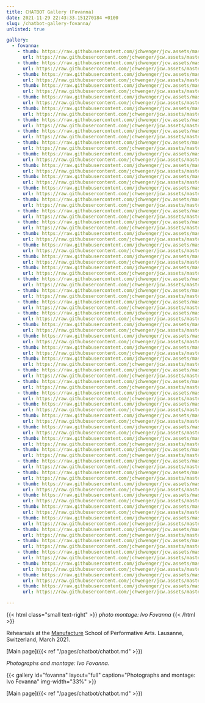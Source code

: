 ```yaml
---
title: CHATBOT Gallery (Fovanna)
date: 2021-11-29 22:43:33.151270184 +0100 
slug: /chatbot-gallery-fovanna/
unlisted: true

gallery:
  - fovanna:
    - thumb: https://raw.githubusercontent.com/jchwenger/jcw.assets/master/chatbot/media/2021/rehearsals/fovanna/webp/Fovanna-chatbot-2021-01.low.webp
      url: https://raw.githubusercontent.com/jchwenger/jcw.assets/master/chatbot/media/2021/rehearsals/fovanna/webp/Fovanna-chatbot-2021-01.webp
    - thumb: https://raw.githubusercontent.com/jchwenger/jcw.assets/master/chatbot/media/2021/rehearsals/fovanna/webp/Fovanna-chatbot-2021-02.low.webp
      url: https://raw.githubusercontent.com/jchwenger/jcw.assets/master/chatbot/media/2021/rehearsals/fovanna/webp/Fovanna-chatbot-2021-02.webp
    - thumb: https://raw.githubusercontent.com/jchwenger/jcw.assets/master/chatbot/media/2021/rehearsals/fovanna/webp/Fovanna-chatbot-2021-03.low.webp
      url: https://raw.githubusercontent.com/jchwenger/jcw.assets/master/chatbot/media/2021/rehearsals/fovanna/webp/Fovanna-chatbot-2021-03.webp
    - thumb: https://raw.githubusercontent.com/jchwenger/jcw.assets/master/chatbot/media/2021/rehearsals/fovanna/webp/Fovanna-chatbot-2021-04.low.webp
      url: https://raw.githubusercontent.com/jchwenger/jcw.assets/master/chatbot/media/2021/rehearsals/fovanna/webp/Fovanna-chatbot-2021-04.webp
    - thumb: https://raw.githubusercontent.com/jchwenger/jcw.assets/master/chatbot/media/2021/rehearsals/fovanna/webp/Fovanna-chatbot-2021-05.low.webp
      url: https://raw.githubusercontent.com/jchwenger/jcw.assets/master/chatbot/media/2021/rehearsals/fovanna/webp/Fovanna-chatbot-2021-05.webp
    - thumb: https://raw.githubusercontent.com/jchwenger/jcw.assets/master/chatbot/media/2021/rehearsals/fovanna/webp/Fovanna-chatbot-2021-06.low.webp
      url: https://raw.githubusercontent.com/jchwenger/jcw.assets/master/chatbot/media/2021/rehearsals/fovanna/webp/Fovanna-chatbot-2021-06.webp
    - thumb: https://raw.githubusercontent.com/jchwenger/jcw.assets/master/chatbot/media/2021/rehearsals/fovanna/webp/Fovanna-chatbot-2021-07.low.webp
      url: https://raw.githubusercontent.com/jchwenger/jcw.assets/master/chatbot/media/2021/rehearsals/fovanna/webp/Fovanna-chatbot-2021-07.webp
    - thumb: https://raw.githubusercontent.com/jchwenger/jcw.assets/master/chatbot/media/2021/rehearsals/fovanna/webp/Fovanna-chatbot-2021-08.low.webp
      url: https://raw.githubusercontent.com/jchwenger/jcw.assets/master/chatbot/media/2021/rehearsals/fovanna/webp/Fovanna-chatbot-2021-08.webp
    - thumb: https://raw.githubusercontent.com/jchwenger/jcw.assets/master/chatbot/media/2021/rehearsals/fovanna/webp/Fovanna-chatbot-2021-09.low.webp
      url: https://raw.githubusercontent.com/jchwenger/jcw.assets/master/chatbot/media/2021/rehearsals/fovanna/webp/Fovanna-chatbot-2021-09.webp
    - thumb: https://raw.githubusercontent.com/jchwenger/jcw.assets/master/chatbot/media/2021/rehearsals/fovanna/webp/Fovanna-chatbot-2021-10.low.webp
      url: https://raw.githubusercontent.com/jchwenger/jcw.assets/master/chatbot/media/2021/rehearsals/fovanna/webp/Fovanna-chatbot-2021-10.webp
    - thumb: https://raw.githubusercontent.com/jchwenger/jcw.assets/master/chatbot/media/2021/rehearsals/fovanna/webp/Fovanna-chatbot-2021-11.low.webp
      url: https://raw.githubusercontent.com/jchwenger/jcw.assets/master/chatbot/media/2021/rehearsals/fovanna/webp/Fovanna-chatbot-2021-11.webp
    - thumb: https://raw.githubusercontent.com/jchwenger/jcw.assets/master/chatbot/media/2021/rehearsals/fovanna/webp/Fovanna-chatbot-2021-12.low.webp
      url: https://raw.githubusercontent.com/jchwenger/jcw.assets/master/chatbot/media/2021/rehearsals/fovanna/webp/Fovanna-chatbot-2021-12.webp
    - thumb: https://raw.githubusercontent.com/jchwenger/jcw.assets/master/chatbot/media/2021/rehearsals/fovanna/webp/Fovanna-chatbot-2021-13.low.webp
      url: https://raw.githubusercontent.com/jchwenger/jcw.assets/master/chatbot/media/2021/rehearsals/fovanna/webp/Fovanna-chatbot-2021-13.webp
    - thumb: https://raw.githubusercontent.com/jchwenger/jcw.assets/master/chatbot/media/2021/rehearsals/fovanna/webp/Fovanna-chatbot-2021-14.low.webp
      url: https://raw.githubusercontent.com/jchwenger/jcw.assets/master/chatbot/media/2021/rehearsals/fovanna/webp/Fovanna-chatbot-2021-14.webp
    - thumb: https://raw.githubusercontent.com/jchwenger/jcw.assets/master/chatbot/media/2021/rehearsals/fovanna/webp/Fovanna-chatbot-2021-15.low.webp
      url: https://raw.githubusercontent.com/jchwenger/jcw.assets/master/chatbot/media/2021/rehearsals/fovanna/webp/Fovanna-chatbot-2021-15.webp
    - thumb: https://raw.githubusercontent.com/jchwenger/jcw.assets/master/chatbot/media/2021/rehearsals/fovanna/webp/Fovanna-chatbot-2021-16.low.webp
      url: https://raw.githubusercontent.com/jchwenger/jcw.assets/master/chatbot/media/2021/rehearsals/fovanna/webp/Fovanna-chatbot-2021-16.webp
    - thumb: https://raw.githubusercontent.com/jchwenger/jcw.assets/master/chatbot/media/2021/rehearsals/fovanna/webp/Fovanna-chatbot-2021-17.low.webp
      url: https://raw.githubusercontent.com/jchwenger/jcw.assets/master/chatbot/media/2021/rehearsals/fovanna/webp/Fovanna-chatbot-2021-17.webp
    - thumb: https://raw.githubusercontent.com/jchwenger/jcw.assets/master/chatbot/media/2021/rehearsals/fovanna/webp/Fovanna-chatbot-2021-18.low.webp
      url: https://raw.githubusercontent.com/jchwenger/jcw.assets/master/chatbot/media/2021/rehearsals/fovanna/webp/Fovanna-chatbot-2021-18.webp
    - thumb: https://raw.githubusercontent.com/jchwenger/jcw.assets/master/chatbot/media/2021/rehearsals/fovanna/webp/Fovanna-chatbot-2021-19.low.webp
      url: https://raw.githubusercontent.com/jchwenger/jcw.assets/master/chatbot/media/2021/rehearsals/fovanna/webp/Fovanna-chatbot-2021-19.webp
    - thumb: https://raw.githubusercontent.com/jchwenger/jcw.assets/master/chatbot/media/2021/rehearsals/fovanna/webp/Fovanna-chatbot-2021-20.low.webp
      url: https://raw.githubusercontent.com/jchwenger/jcw.assets/master/chatbot/media/2021/rehearsals/fovanna/webp/Fovanna-chatbot-2021-20.webp
    - thumb: https://raw.githubusercontent.com/jchwenger/jcw.assets/master/chatbot/media/2021/rehearsals/fovanna/webp/Fovanna-chatbot-2021-21.low.webp
      url: https://raw.githubusercontent.com/jchwenger/jcw.assets/master/chatbot/media/2021/rehearsals/fovanna/webp/Fovanna-chatbot-2021-21.webp
    - thumb: https://raw.githubusercontent.com/jchwenger/jcw.assets/master/chatbot/media/2021/rehearsals/fovanna/webp/Fovanna-chatbot-2021-22.low.webp
      url: https://raw.githubusercontent.com/jchwenger/jcw.assets/master/chatbot/media/2021/rehearsals/fovanna/webp/Fovanna-chatbot-2021-22.webp
    - thumb: https://raw.githubusercontent.com/jchwenger/jcw.assets/master/chatbot/media/2021/rehearsals/fovanna/webp/Fovanna-chatbot-2021-23.low.webp
      url: https://raw.githubusercontent.com/jchwenger/jcw.assets/master/chatbot/media/2021/rehearsals/fovanna/webp/Fovanna-chatbot-2021-23.webp
    - thumb: https://raw.githubusercontent.com/jchwenger/jcw.assets/master/chatbot/media/2021/rehearsals/fovanna/webp/Fovanna-chatbot-2021-24.low.webp
      url: https://raw.githubusercontent.com/jchwenger/jcw.assets/master/chatbot/media/2021/rehearsals/fovanna/webp/Fovanna-chatbot-2021-24.webp
    - thumb: https://raw.githubusercontent.com/jchwenger/jcw.assets/master/chatbot/media/2021/rehearsals/fovanna/webp/Fovanna-chatbot-2021-25.low.webp
      url: https://raw.githubusercontent.com/jchwenger/jcw.assets/master/chatbot/media/2021/rehearsals/fovanna/webp/Fovanna-chatbot-2021-25.webp
    - thumb: https://raw.githubusercontent.com/jchwenger/jcw.assets/master/chatbot/media/2021/rehearsals/fovanna/webp/Fovanna-chatbot-2021-26.low.webp
      url: https://raw.githubusercontent.com/jchwenger/jcw.assets/master/chatbot/media/2021/rehearsals/fovanna/webp/Fovanna-chatbot-2021-26.webp
    - thumb: https://raw.githubusercontent.com/jchwenger/jcw.assets/master/chatbot/media/2021/rehearsals/fovanna/webp/Fovanna-chatbot-2021-27.low.webp
      url: https://raw.githubusercontent.com/jchwenger/jcw.assets/master/chatbot/media/2021/rehearsals/fovanna/webp/Fovanna-chatbot-2021-27.webp
    - thumb: https://raw.githubusercontent.com/jchwenger/jcw.assets/master/chatbot/media/2021/rehearsals/fovanna/webp/Fovanna-chatbot-2021-28.low.webp
      url: https://raw.githubusercontent.com/jchwenger/jcw.assets/master/chatbot/media/2021/rehearsals/fovanna/webp/Fovanna-chatbot-2021-28.webp
    - thumb: https://raw.githubusercontent.com/jchwenger/jcw.assets/master/chatbot/media/2021/rehearsals/fovanna/webp/Fovanna-chatbot-2021-29.low.webp
      url: https://raw.githubusercontent.com/jchwenger/jcw.assets/master/chatbot/media/2021/rehearsals/fovanna/webp/Fovanna-chatbot-2021-29.webp
    - thumb: https://raw.githubusercontent.com/jchwenger/jcw.assets/master/chatbot/media/2021/rehearsals/fovanna/webp/Fovanna-chatbot-2021-30.low.webp
      url: https://raw.githubusercontent.com/jchwenger/jcw.assets/master/chatbot/media/2021/rehearsals/fovanna/webp/Fovanna-chatbot-2021-30.webp
    - thumb: https://raw.githubusercontent.com/jchwenger/jcw.assets/master/chatbot/media/2021/rehearsals/fovanna/webp/Fovanna-chatbot-2021-31.low.webp
      url: https://raw.githubusercontent.com/jchwenger/jcw.assets/master/chatbot/media/2021/rehearsals/fovanna/webp/Fovanna-chatbot-2021-31.webp
    - thumb: https://raw.githubusercontent.com/jchwenger/jcw.assets/master/chatbot/media/2021/rehearsals/fovanna/webp/Fovanna-chatbot-2021-32.low.webp
      url: https://raw.githubusercontent.com/jchwenger/jcw.assets/master/chatbot/media/2021/rehearsals/fovanna/webp/Fovanna-chatbot-2021-32.webp
    - thumb: https://raw.githubusercontent.com/jchwenger/jcw.assets/master/chatbot/media/2021/rehearsals/fovanna/webp/Fovanna-chatbot-2021-33.low.webp
      url: https://raw.githubusercontent.com/jchwenger/jcw.assets/master/chatbot/media/2021/rehearsals/fovanna/webp/Fovanna-chatbot-2021-33.webp
    - thumb: https://raw.githubusercontent.com/jchwenger/jcw.assets/master/chatbot/media/2021/rehearsals/fovanna/webp/Fovanna-chatbot-2021-34.low.webp
      url: https://raw.githubusercontent.com/jchwenger/jcw.assets/master/chatbot/media/2021/rehearsals/fovanna/webp/Fovanna-chatbot-2021-34.webp
    - thumb: https://raw.githubusercontent.com/jchwenger/jcw.assets/master/chatbot/media/2021/rehearsals/fovanna/webp/Fovanna-chatbot-2021-35.low.webp
      url: https://raw.githubusercontent.com/jchwenger/jcw.assets/master/chatbot/media/2021/rehearsals/fovanna/webp/Fovanna-chatbot-2021-35.webp
    - thumb: https://raw.githubusercontent.com/jchwenger/jcw.assets/master/chatbot/media/2021/rehearsals/fovanna/webp/Fovanna-chatbot-2021-36.low.webp
      url: https://raw.githubusercontent.com/jchwenger/jcw.assets/master/chatbot/media/2021/rehearsals/fovanna/webp/Fovanna-chatbot-2021-36.webp
    - thumb: https://raw.githubusercontent.com/jchwenger/jcw.assets/master/chatbot/media/2021/rehearsals/fovanna/webp/Fovanna-chatbot-2021-37.low.webp
      url: https://raw.githubusercontent.com/jchwenger/jcw.assets/master/chatbot/media/2021/rehearsals/fovanna/webp/Fovanna-chatbot-2021-37.webp
    - thumb: https://raw.githubusercontent.com/jchwenger/jcw.assets/master/chatbot/media/2021/rehearsals/fovanna/webp/Fovanna-chatbot-2021-38.low.webp
      url: https://raw.githubusercontent.com/jchwenger/jcw.assets/master/chatbot/media/2021/rehearsals/fovanna/webp/Fovanna-chatbot-2021-38.webp
    - thumb: https://raw.githubusercontent.com/jchwenger/jcw.assets/master/chatbot/media/2021/rehearsals/fovanna/webp/Fovanna-chatbot-2021-39.low.webp
      url: https://raw.githubusercontent.com/jchwenger/jcw.assets/master/chatbot/media/2021/rehearsals/fovanna/webp/Fovanna-chatbot-2021-39.webp
    - thumb: https://raw.githubusercontent.com/jchwenger/jcw.assets/master/chatbot/media/2021/rehearsals/fovanna/webp/Fovanna-chatbot-2021-40.low.webp
      url: https://raw.githubusercontent.com/jchwenger/jcw.assets/master/chatbot/media/2021/rehearsals/fovanna/webp/Fovanna-chatbot-2021-40.webp
    - thumb: https://raw.githubusercontent.com/jchwenger/jcw.assets/master/chatbot/media/2021/rehearsals/fovanna/webp/Fovanna-chatbot-2021-41.low.webp
      url: https://raw.githubusercontent.com/jchwenger/jcw.assets/master/chatbot/media/2021/rehearsals/fovanna/webp/Fovanna-chatbot-2021-41.webp
    - thumb: https://raw.githubusercontent.com/jchwenger/jcw.assets/master/chatbot/media/2021/rehearsals/fovanna/webp/Fovanna-chatbot-2021-42.low.webp
      url: https://raw.githubusercontent.com/jchwenger/jcw.assets/master/chatbot/media/2021/rehearsals/fovanna/webp/Fovanna-chatbot-2021-42.webp
    - thumb: https://raw.githubusercontent.com/jchwenger/jcw.assets/master/chatbot/media/2021/rehearsals/fovanna/webp/Fovanna-chatbot-2021-43.low.webp
      url: https://raw.githubusercontent.com/jchwenger/jcw.assets/master/chatbot/media/2021/rehearsals/fovanna/webp/Fovanna-chatbot-2021-43.webp
    - thumb: https://raw.githubusercontent.com/jchwenger/jcw.assets/master/chatbot/media/2021/rehearsals/fovanna/webp/Fovanna-chatbot-2021-44.low.webp
      url: https://raw.githubusercontent.com/jchwenger/jcw.assets/master/chatbot/media/2021/rehearsals/fovanna/webp/Fovanna-chatbot-2021-44.webp
    - thumb: https://raw.githubusercontent.com/jchwenger/jcw.assets/master/chatbot/media/2021/rehearsals/fovanna/webp/Fovanna-chatbot-2021-45.low.webp
      url: https://raw.githubusercontent.com/jchwenger/jcw.assets/master/chatbot/media/2021/rehearsals/fovanna/webp/Fovanna-chatbot-2021-45.webp
    - thumb: https://raw.githubusercontent.com/jchwenger/jcw.assets/master/chatbot/media/2021/rehearsals/fovanna/webp/Fovanna-chatbot-2021-46.low.webp
      url: https://raw.githubusercontent.com/jchwenger/jcw.assets/master/chatbot/media/2021/rehearsals/fovanna/webp/Fovanna-chatbot-2021-46.webp
    - thumb: https://raw.githubusercontent.com/jchwenger/jcw.assets/master/chatbot/media/2021/rehearsals/fovanna/webp/Fovanna-chatbot-2021-47.low.webp
      url: https://raw.githubusercontent.com/jchwenger/jcw.assets/master/chatbot/media/2021/rehearsals/fovanna/webp/Fovanna-chatbot-2021-47.webp
    - thumb: https://raw.githubusercontent.com/jchwenger/jcw.assets/master/chatbot/media/2021/rehearsals/fovanna/webp/Fovanna-chatbot-2021-48.low.webp
      url: https://raw.githubusercontent.com/jchwenger/jcw.assets/master/chatbot/media/2021/rehearsals/fovanna/webp/Fovanna-chatbot-2021-48.webp

---
```


{{< html class="small text-right" >}}
*photo montage: Ivo Fovanna*
{{< /html >}}

Rehearsals at the [Manufacture](https://www.manufacture.ch/) School of Performative Arts.
Lausanne, Switzerland, March 2021.

[Main page]({{< ref "/pages/chatbot/chatbot.md" >}})

*Photographs and montage: Ivo Fovanna.*

{{< gallery id="fovanna" layout="full" caption="Photographs and montage: Ivo Fovanna" img-width="33%" >}}

[Main page]({{< ref "/pages/chatbot/chatbot.md" >}})
